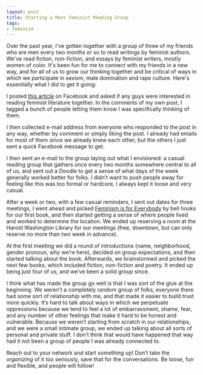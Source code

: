 ```yaml
---
layout: post
title: Starting a Mens Feminist Reading Group
tags:
- feminism
---
```

Over the past year, I've gotten together with a group of three of my friends who are men every two months or so to read writings by feminist authors. We've read fiction, non-fiction, and essays by feminist writers, mostly women of color. It's been fun for me to connect with my friends in a new way, and for all of us to grow our thinking together and be critical of ways in which we participate in sexism, male domination and rape culture. Here's essentially what I did to get it going:

I posted [this article](http://thefeministwire.com/2013/06/against-patriarchy-tools-for-men-to-further-feminist-revolution/) on Facebook and asked if any guys were interested in reading feminist literature together. In the comments of my own post, I tagged a bunch of people letting them know I was specifically thinking of them.

I then collected e-mail address from everyone who responded to the post in any way, whether by comment or simply liking the post. I already had emails for most of them since we already knew each other, but the others I just sent a quick Facebook message to get.

I then sent an e-mail to the group laying out what I envisioned: a casual reading group that gathers once every two months somewhere central to all of us, and sent out a Doodle to get a sense of what days of the week generally worked better for folks. I didn’t want to push people away for feeling like this was too formal or hardcore, I always kept it loose and very casual.

After a week or two, with a few casual reminders, I sent out dates for three meetings, I went ahead and picked [Feminism is for Everybody](https://www.amazon.com/Feminism-Everybody-Passionate-bell-hooks/dp/0896086283) by bell hooks for our first book, and then started getting a sense of where people lived and worked to determine the location. We ended up reserving a room at the Harold Washington Library for our meetings (free, downtown, but can only reserve no more than two week in advance).

At the first meeting we did a round of introductions (name, neighborhood, gender pronoun, why we’re here), decided on group expectations, and then started talking about the book. Afterwards, we brainstormed and picked the next few books, which included fiction, non-fiction and poetry. It ended up being just four of us, and we’ve been a solid group since.

I think what has made the group go well is that I was sort of the glue at the beginning. We weren’t a completely random group of folks, everyone there had some sort of relationship with me, and that made it easier to build trust more quickly. It’s hard to talk about ways in which we perpetuate oppressions because we tend to feel a lot of embarrassment, shame, fear, and any number of other feelings that make it hard to be honest and vulnerable. Because we weren’t starting from scratch in our relationships, and we were a small intimate group, we ended up talking about all sorts of personal and private stuff. I don’t think that would have happened that way had it not been a group of people I was already connected to.

Reach out to your network and start something up! Don’t take the *organizing* of it too seriously, save that for the conversations. Be loose, fun and flexible, and people will follow!
